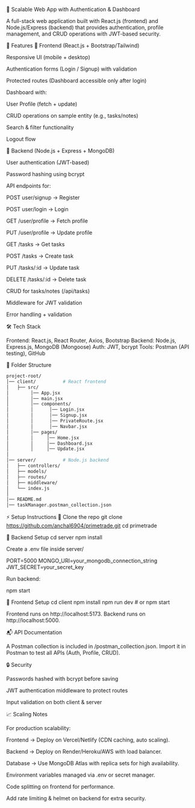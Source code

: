 📌 Scalable Web App with Authentication & Dashboard

A full-stack web application built with React.js (frontend) and Node.js/Express (backend) that provides authentication, profile management, and CRUD operations with JWT-based security.

🚀 Features
🔹 Frontend (React.js + Bootstrap/Tailwind)

Responsive UI (mobile + desktop)

Authentication forms (Login / Signup) with validation

Protected routes (Dashboard accessible only after login)

Dashboard with:

User Profile (fetch + update)

CRUD operations on sample entity (e.g., tasks/notes)

Search & filter functionality

Logout flow

🔹 Backend (Node.js + Express + MongoDB)

User authentication (JWT-based)

Password hashing using bcrypt

API endpoints for:

POST user/signup → Register

POST user/login → Login

GET /user/profile → Fetch profile

PUT /user/profile → Update profile

GET /tasks → Get tasks

POST /tasks → Create task

PUT /tasks/:id → Update task

DELETE /tasks/:id → Delete task


CRUD for tasks/notes (/api/tasks)

Middleware for JWT validation

Error handling + validation

🛠️ Tech Stack

Frontend: React.js, React Router, Axios, Bootstrap
Backend: Node.js, Express.js, MongoDB (Mongoose)
Auth: JWT, bcrypt
Tools: Postman (API testing), GitHub

📂 Folder Structure

```bash
project-root/
│── client/          # React frontend
│   ├── src/
│        │── App.jsx
│        │── main.jsx
│        │── components/
│        │      │── Login.jsx
│        │      │── Signup.jsx
│        │      │── PrivateRoute.jsx
│        │      │── Navbar.jsx
│        │── pages/
│        │     │── Home.jsx
│        │     │── Dashboard.jsx
│        │     │── Update.jsx   
│
│── server/          # Node.js backend
│   ├── controllers/
│   ├── models/
│   ├── routes/
│   ├── middleware/
│   └── index.js
│
│── README.md
│── taskManager.postman_collection.json
```

⚡ Setup Instructions
🔹 Clone the repo
git clone https://github.com/anchal6904/primetrade.git
cd primetrade

🔹 Backend Setup
cd server
npm install


Create a .env file inside server/

PORT=5000
MONGO_URI=your_mongodb_connection_string
JWT_SECRET=your_secret_key


Run backend:

npm start

🔹 Frontend Setup
cd client
npm install
npm run dev   # or npm start


Frontend runs on http://localhost:5173.
Backend runs on http://localhost:5000.

📬 API Documentation

A Postman collection is included in /postman_collection.json.
Import it in Postman to test all APIs (Auth, Profile, CRUD).

🔒 Security

Passwords hashed with bcrypt before saving

JWT authentication middleware to protect routes

Input validation on both client & server

📈 Scaling Notes

For production scalability:

Frontend → Deploy on Vercel/Netlify (CDN caching, auto scaling).

Backend → Deploy on Render/Heroku/AWS with load balancer.

Database → Use MongoDB Atlas with replica sets for high availability.

Environment variables managed via .env or secret manager.

Code splitting on frontend for performance.

Add rate limiting & helmet on backend for extra security.

